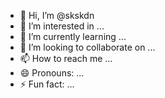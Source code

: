 - 👋 Hi, I’m @skskdn
- 👀 I’m interested in ...
- 🌱 I’m currently learning ...
- 💞️ I’m looking to collaborate on ...
- 📫 How to reach me ...
- 😄 Pronouns: ...
- ⚡ Fun fact: ...

<!---
skskdn/skskdn is a ✨ special ✨ repository because its `README.md` (this file) appears on your GitHub profile.
You can click the Preview link to take a look at your changes.
--->
